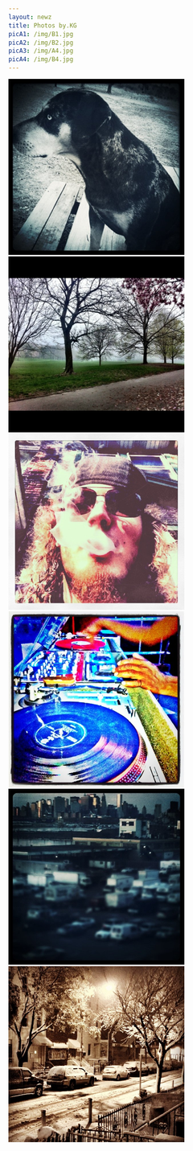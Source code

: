 ```yaml
--- 
layout: newz 
title: Photos by.KG 
picA1: /img/B1.jpg
picA2: /img/B2.jpg
picA3: /img/A4.jpg
picA4: /img/B4.jpg
---
```


<img height="350" width="350" src="/img/B1.jpg" />
<img height="350" width="350" src="/img/B2.jpg" />
<img height="350" width="350" src="/img/A4.jpg" />
<img height="350" width="350" src="/img/B4.jpg" />
<img height="350" width="350" src="/img/C1.jpg" />
<img height="350" width="350" src="/img/C3.jpg" />
